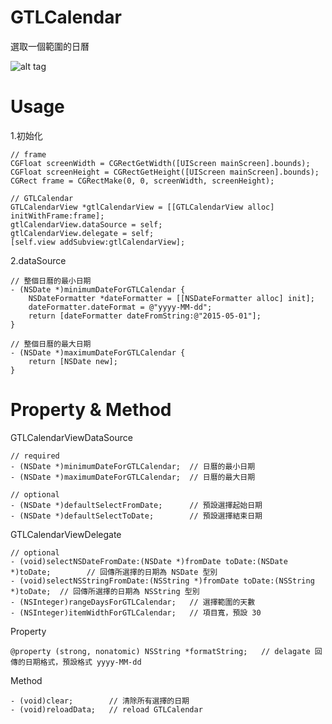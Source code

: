 # GTLCalendar


選取一個範圍的日曆

![alt tag](https://i.imgur.com/JqmyDyw.gif) 

Usage
=============

1.初始化
```
// frame
CGFloat screenWidth = CGRectGetWidth([UIScreen mainScreen].bounds);
CGFloat screenHeight = CGRectGetHeight([UIScreen mainScreen].bounds);
CGRect frame = CGRectMake(0, 0, screenWidth, screenHeight);
    
// GTLCalendar
GTLCalendarView *gtlCalendarView = [[GTLCalendarView alloc] initWithFrame:frame];
gtlCalendarView.dataSource = self;
gtlCalendarView.delegate = self;
[self.view addSubview:gtlCalendarView];
```

2.dataSource
```
// 整個日曆的最小日期
- (NSDate *)minimumDateForGTLCalendar {
    NSDateFormatter *dateFormatter = [[NSDateFormatter alloc] init];
    dateFormatter.dateFormat = @"yyyy-MM-dd";
    return [dateFormatter dateFromString:@"2015-05-01"];
}

// 整個日曆的最大日期
- (NSDate *)maximumDateForGTLCalendar {
    return [NSDate new];
}
```

Property & Method
=============
GTLCalendarViewDataSource
```
// required
- (NSDate *)minimumDateForGTLCalendar;  // 日曆的最小日期
- (NSDate *)maximumDateForGTLCalendar;  // 日曆的最大日期

// optional
- (NSDate *)defaultSelectFromDate;      // 預設選擇起始日期
- (NSDate *)defaultSelectToDate;        // 預設選擇結束日期
```
GTLCalendarViewDelegate
```
// optional
- (void)selectNSDateFromDate:(NSDate *)fromDate toDate:(NSDate *)toDate;        // 回傳所選擇的日期為 NSDate 型別
- (void)selectNSStringFromDate:(NSString *)fromDate toDate:(NSString *)toDate;  // 回傳所選擇的日期為 NSString 型別
- (NSInteger)rangeDaysForGTLCalendar;   // 選擇範圍的天數
- (NSInteger)itemWidthForGTLCalendar;   // 項目寬，預設 30
```
Property
```
@property (strong, nonatomic) NSString *formatString;   // delagate 回傳的日期格式，預設格式 yyyy-MM-dd
```
Method
```
- (void)clear;        // 清除所有選擇的日期
- (void)reloadData;   // reload GTLCalendar
```
